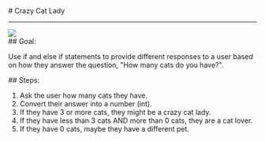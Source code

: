 <body>
<div id="wrap">
<div id="main">
<div id="recipeLeftColumn">
# Crazy Cat Lady

<hr/>
<img src="images/crazyCatLady.jpg"/>
<div id="recipeGoal">
## Goal:


Use if and else if statements to provide different responses to a user based on how they answer the question, "How many cats do you have?".

</div>
</div>
<div id="recipeRightColumn">
<div id="recipeSteps">
## Steps:

<ol id="stepList">
<li>Ask the user how many cats they have.</li>
<li>Convert their answer into a number (int).</li>
<li>If they have 3 or more cats, they might be a crazy cat lady.</li>
<li>If they have less than 3 cats AND more than 0 cats, they are a cat lover.</li>
<li>If they have 0 cats, maybe they have a different pet.</li>
</ol>
<div style="clear:both;"></div>
</div>
</div>
</div>
</div>
<div id="footer">

</div>
</body>